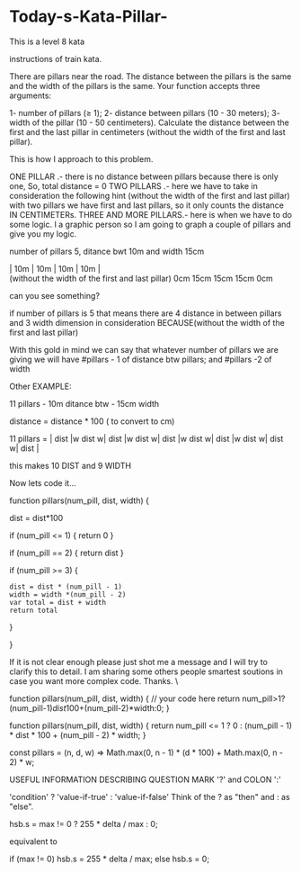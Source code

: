 # Today-s-Kata-Pillar-


This is a level 8 kata

instructions of train kata.

There are pillars near the road. The distance between the pillars is the same and the width of the pillars is the same. Your function accepts three arguments:

1- number of pillars (≥ 1);
2- distance between pillars (10 - 30 meters);
3- width of the pillar (10 - 50 centimeters).
Calculate the distance between the first and the last pillar in centimeters (without the width of the first and last pillar).


This is how I approach to this problem. 

 ONE PILLAR .- there is no distance between pillars because there is only one, So, total distance = 0
 TWO PILLARS .- here we have to take in consideration the following hint (without the width of the first and last pillar)
                with two pillars we have first and last pillars, so it only counts the distance IN CENTIMETERs.
THREE AND MORE PILLARS.- here is when we have to do some logic. I a graphic person so I am going to graph a couple of pillars and give you my logic.

  number of pillars 5, ditance bwt 10m and width 15cm  
  
  |    10m      |     10m      |     10m        |    10m       |   
        (without the width of the first and last pillar)
 0cm          15cm           15cm              15cm           0cm
 
 
 can you see something? 
 
 if number of pillars is 5 that means there are 4 distance in between pillars and 3 width dimension in consideration BECAUSE(without the width of the first and last pillar) 
 
With this gold in mind we can say that whatever number of pillars we are giving we will have #pillars - 1 of distance btw pillars; and #pillars -2 of width 


Other EXAMPLE: 

11 pillars - 10m ditance btw - 15cm width 

distance = distance * 100 ( to convert to cm)

11 pillars = |  dist    |w  dist    w|  dist    |w  dist    w|  dist    |w  dist    w|  dist    |w  dist    w|  dist    w|  dist    |

this makes 10 DIST and 9 WIDTH


Now lets code it...


function pillars(num_pill, dist, width) {

  dist = dist*100

  if (num_pill <= 1) {
    return 0
  }
  
  if (num_pill == 2) {
    return dist
  }
  
  if (num_pill >= 3) {
    
    dist = dist * (num_pill - 1)
    width = width *(num_pill - 2)
    var total = dist + width
    return total 
  
  }
  
}

 If it is not clear enough please just shot me a message and I will try to clarify this to detail.
 I am sharing some others people smartest soutions in case you want more complex code. Thanks.
\\


function pillars(num_pill, dist, width) {
  // your code here
  return num_pill>1?(num_pill-1)*dist*100+(num_pill-2)*width:0;
}

function pillars(num_pill, dist, width) {
  return num_pill <= 1 ? 0 : (num_pill - 1) * dist * 100 + (num_pill - 2) * width;
}

const pillars = (n, d, w) => Math.max(0, n - 1) * (d * 100) + Math.max(0, n - 2) * w; 


USEFUL INFORMATION DESCRIBING QUESTION MARK '?' and COLON ':' 

'condition' ? 'value-if-true' : 'value-if-false'
Think of the ? as "then" and : as "else".

hsb.s = max != 0 ? 255 * delta / max : 0;

equivalent to

if (max != 0)
  hsb.s = 255 * delta / max;
else
  hsb.s = 0;



  

